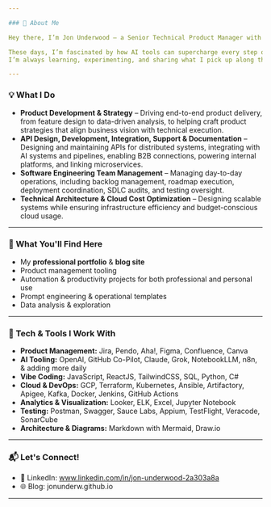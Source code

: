 ```yaml
---

### 📌 About Me  

Hey there, I’m Jon Underwood — a Senior Technical Product Manager with just over 10 years of experience in the world of Product Development. I earned my degree in Computer Science from the University of Mississippi, where I first discovered my passion for building things. 

These days, I’m fascinated by how AI tools can supercharge every step of the product journey—helping ideas take shape faster, making delivery smoother, and opening up new ways for teams to work together.
I’m always learning, experimenting, and sharing what I pick up along the way, hoping it sparks new ideas and saves others a few bumps in the road. 

---
```


### 💡 What I Do  

- **Product Development & Strategy** – Driving end-to-end product delivery, from feature design to data-driven analysis, to helping craft product strategies that align business vision with technical execution.  
- **API Design, Development, Integration, Support & Documentation** – Designing and maintaining APIs for distributed systems, integrating with AI systems and pipelines, enabling B2B connections, powering internal platforms, and linking microservices.
- **Software Engineering Team Management** – Managing day-to-day operations, including backlog management, roadmap execution, deployment coordination, SDLC audits, and testing oversight.  
- **Technical Architecture & Cloud Cost Optimization** – Designing scalable systems while ensuring infrastructure efficiency and budget-conscious cloud usage.  

---

### 🚀 What You'll Find Here  

- My **professional portfolio** & **blog site**  
- Product management tooling  
- Automation & productivity projects for both professional and personal use  
- Prompt engineering & operational templates  
- Data analysis & exploration

---

### 🔧 Tech & Tools I Work With  

- **Product Management:** Jira, Pendo, Aha!, Figma, Confluence, Canva  
- **AI Tooling:** OpenAI, GitHub Co-Pilot, Claude, Grok, NotebookLLM, n8n, & adding more daily
- **Vibe Coding:** JavaScript, ReactJS, TailwindCSS, SQL, Python, C#  
- **Cloud & DevOps:** GCP, Terraform, Kubernetes, Ansible, Artifactory, Apigee, Kafka, Docker, Jenkins, GitHub Actions  
- **Analytics & Visualization:** Looker, ELK, Excel, Jupyter Notebook  
- **Testing:** Postman, Swagger, Sauce Labs, Appium, TestFlight, Veracode, SonarCube  
- **Architecture & Diagrams:** Markdown with Mermaid, Draw.io  

---

### 📬 Let's Connect!

- 💼 LinkedIn: www.linkedin.com/in/jon-underwood-2a303a8a
- 🌐 Blog: jonunderw.github.io

---

